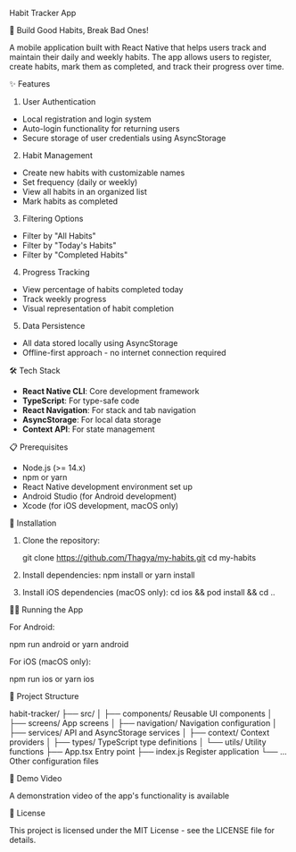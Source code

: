 
Habit Tracker App

 📱 Build Good Habits, Break Bad Ones!

A mobile application built with React Native that helps users track and maintain their daily and weekly habits. The app allows users to register, create habits, mark them as completed, and track their progress over time.


 ✨ Features

 1. User Authentication
- Local registration and login system
- Auto-login functionality for returning users
- Secure storage of user credentials using AsyncStorage

 2. Habit Management
- Create new habits with customizable names
- Set frequency (daily or weekly)
- View all habits in an organized list
- Mark habits as completed

 3. Filtering Options
- Filter by "All Habits"
- Filter by "Today's Habits"
- Filter by "Completed Habits"

 4. Progress Tracking
- View percentage of habits completed today
- Track weekly progress
- Visual representation of habit completion

 5. Data Persistence
- All data stored locally using AsyncStorage
- Offline-first approach - no internet connection required

 🛠️ Tech Stack

- **React Native CLI**: Core development framework
- **TypeScript**: For type-safe code
- **React Navigation**: For stack and tab navigation
- **AsyncStorage**: For local data storage
- **Context API**: For state management

 📋 Prerequisites

- Node.js (>= 14.x)
- npm or yarn
- React Native development environment set up
- Android Studio (for Android development)
- Xcode (for iOS development, macOS only)

 🚀 Installation

1. Clone the repository:

   git clone https://github.com/Thagya/my-habits.git
   cd my-habits
 

2. Install dependencies:
   npm install
    or
   yarn install


3. Install iOS dependencies (macOS only):
   cd ios && pod install && cd ..


 🏃‍♂️ Running the App

For Android:


npm run android
 or
yarn android


For iOS (macOS only):

npm run ios
or
yarn ios


 📁 Project Structure


habit-tracker/
├── src/
│   ├── components/        Reusable UI components
│   ├── screens/           App screens
│   ├── navigation/        Navigation configuration
│   ├── services/          API and AsyncStorage services
│   ├── context/           Context providers
│   ├── types/             TypeScript type definitions
│   └── utils/             Utility functions
├── App.tsx                Entry point
├── index.js               Register application
└── ...                    Other configuration files




 🎥 Demo Video
                                                                   
A demonstration video of the app's functionality is available 

 📝 License

This project is licensed under the MIT License - see the LICENSE file for details.


